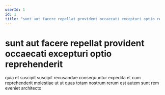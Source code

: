 ```yaml
---
userId: 1
id: 1
title: "sunt aut facere repellat provident occaecati excepturi optio reprehenderit"
---
```


# sunt aut facere repellat provident occaecati excepturi optio reprehenderit

quia et suscipit
suscipit recusandae consequuntur expedita et cum
reprehenderit molestiae ut ut quas totam
nostrum rerum est autem sunt rem eveniet architecto
